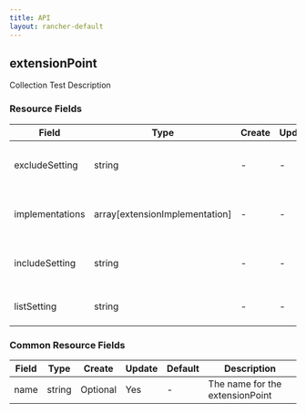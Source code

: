 ```yaml
---
title: API
layout: rancher-default
---
```


## extensionPoint

Collection Test Description
​
### Resource Fields

Field | Type | Create | Update | Default | Description
---|---|---|---|---|---
excludeSetting | string | - | - | - | The excludeSetting for the extensionPoint
implementations | array[extensionImplementation] | - | - | - | The implementations for the extensionPoint
includeSetting | string | - | - | - | The includeSetting for the extensionPoint
listSetting | string | - | - | - | The listSetting for the extensionPoint




### Common Resource Fields

Field | Type | Create | Update | Default | Description
---|---|---|---|---|---
name | string | Optional | Yes | - | The name for the extensionPoint












​